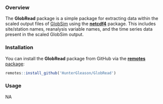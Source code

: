 ### Overview

The **GlobRead** package is a simple package for extracting data within the scaled output files of [GlobSim](https://gmd.copernicus.org/articles/12/4661/2019/) using the [**netcdf4**](https://cran.r-project.org/web/packages/ncdf4/ncdf4.pdf) package. This includes site/station names, reanalysis variable names, and the time series data present in the scaled GlobSim output. 

### Installation

You can install the **GlobRead** package from GitHub via the [**remotes** package](https://remotes.r-lib.org):

```r
remotes::install_github('HunterGleason/GlobRead')
```

### Usage

NA 
